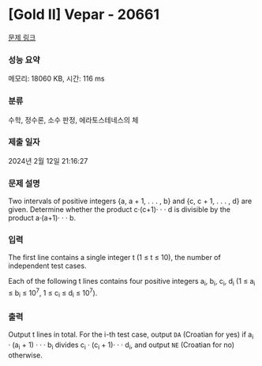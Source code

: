 # [Gold II] Vepar - 20661 

[문제 링크](https://www.acmicpc.net/problem/20661) 

### 성능 요약

메모리: 18060 KB, 시간: 116 ms

### 분류

수학, 정수론, 소수 판정, 에라토스테네스의 체

### 제출 일자

2024년 2월 12일 21:16:27

### 문제 설명

<p>Two intervals of positive integers {a, a + 1, . . . , b} and {c, c + 1, . . . , d} are given. Determine whether the product c·(c+1)· · · d is divisible by the product a·(a+1)· · · b.</p>

### 입력 

 <p>The first line contains a single integer t (1 ≤ t ≤ 10), the number of independent test cases.</p>

<p>Each of the following t lines contains four positive integers a<sub>i</sub>, b<sub>i</sub>, c<sub>i</sub>, d<sub>i</sub> (1 ≤ a<sub>i</sub> ≤ b<sub>i</sub> ≤ 10<sup>7</sup>, 1 ≤ c<sub>i</sub> ≤ d<sub>i</sub> ≤ 10<sup>7</sup>).</p>

### 출력 

 <p>Output t lines in total. For the i-th test case, output <code>DA</code> (Croatian for yes) if a<sub>i</sub> · (a<sub>i</sub> + 1) · · · b<sub>i</sub> divides c<sub>i</sub> · (c<sub>i</sub> + 1)· · · d<sub>i</sub>, and output <code>NE</code> (Croatian for no) otherwise.</p>

